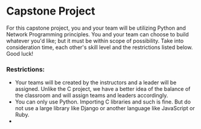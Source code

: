 # Capstone Project

For this capstone project, you and your team will be utilizing Python and Network Programming principles. You and your team can choose to build whatever you'd like; but it must be within scope of possibility. Take into consideration time, each other's skill level and the restrictions listed below. Good luck!  
  


### Restrictions:

* Your teams will be created by the instructors and a leader will be assigned. Unlike the C project, we have a better idea of the balance of the classroom and will assign teams and leaders accordingly. 
* You can only use Python. Importing C libraries and such is fine. But do not use a large library like Django or another language like JavaScript or Ruby. 
* 


